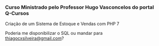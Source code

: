 ### Curso Ministrado pelo Professor Hugo Vasconcelos do portal Q-Cursos


Criação de um Sistema de Estoque e Vendas com PHP 7

Poderia me disponibilizar o SQL ou mandar para thiagocxsilveira@gmail.com?

